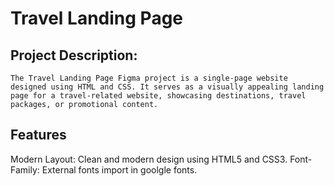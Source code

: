 # Travel Landing Page

## Project Description:
    The Travel Landing Page Figma project is a single-page website designed using HTML and CSS. It serves as a visually appealing landing page for a travel-related website, showcasing destinations, travel packages, or promotional content.


## Features
Modern Layout: Clean and modern design using HTML5 and CSS3.
Font-Family: External fonts import in goolgle fonts.
